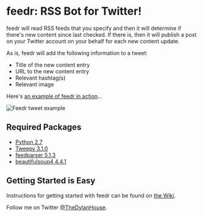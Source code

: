 # feedr: RSS Bot for Twitter!

feedr will read RSS feeds that you specify and then it will determine if there's new content since last checked. If there is, then it will publish a post on your Twitter account on your behalf for each new content update.

As is, feedr will add the following information to a tweet:
* Title of the new content entry
* URL to the new content entry
* Relevant hashtag(s)
* Relevant image

Here's [an example of feedr in action](https://twitter.com/ValveTime/status/552918907053674496)...

![Feedr tweet example](https://raw.githubusercontent.com/housed/feedr/master/doc/img/example_tweet.png)

## Required Packages ##

* [Python 2.7](https://www.python.org/downloads/)
* [Tweepy 3.1.0](http://www.tweepy.org/)
* [feedparser 5.1.3](https://pypi.python.org/pypi/feedparser)
* [beautifulsoup4 4.4.1](http://www.crummy.com/software/BeautifulSoup/)

## Getting Started is Easy ##

Instructions for getting started with feedr can be found on [the Wiki](https://www.github.com/housed/feedr/wiki/Getting-Started-with-feedr).

Follow me on Twitter [@TheDylanHouse](https://www.twitter.com/TheDylanHouse).
